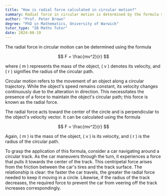 ```yaml
---
title: "How is radial force calculated in circular motion?"
summary: Radial force in circular motion is determined by the formula $F = \frac{mv^2}{r}$, where $F$ is the force, $m$ is mass, $v$ is velocity, and $r$ is the radius of the circular path.
author: "Prof. Peter Brown"
degree: "PhD in Mathematics, University of Warwick"
tutor_type: "IB Maths Tutor"
date: 2024-08-19
---
```


The radial force in circular motion can be determined using the formula 

$$
F = \frac{mv^2}{r}
$$ 

where \( m \) represents the mass of the object, \( v \) denotes its velocity, and \( r \) signifies the radius of the circular path.

Circular motion refers to the movement of an object along a circular trajectory. While the object's speed remains constant, its velocity changes continuously due to the alteration in direction. This necessitates the presence of a force to maintain the object's circular path; this force is known as the radial force.

The radial force acts toward the center of the circle and is perpendicular to the object's velocity vector. It can be calculated using the formula 

$$
F = \frac{mv^2}{r}
$$ 

Again, \( m \) is the mass of the object, \( v \) is its velocity, and \( r \) is the radius of the circular path.

To grasp the application of this formula, consider a car navigating around a circular track. As the car maneuvers through the turn, it experiences a force that pulls it towards the center of the track. This centripetal force arises from the friction between the car's tires and the track surface. The relationship is clear: the faster the car travels, the greater the radial force needed to keep it moving in a circle. Likewise, if the radius of the track decreases, the required force to prevent the car from veering off the track increases correspondingly.
    